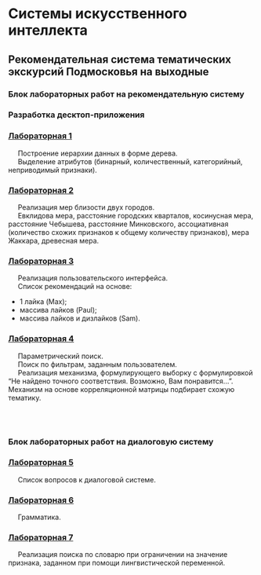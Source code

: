 # Системы искусственного интеллекта  
## Рекомендательная система тематических экскурсий Подмосковья на выходные  

### Блок лабораторных работ на рекомендательную систему  
### Разработка десктоп-приложения

### [Лабораторная 1](https://github.com/platosha-git/AIS/tree/master/lab1)
&nbsp;&nbsp;&nbsp;&nbsp;&nbsp;Построение иерархии данных в форме дерева.  
&nbsp;&nbsp;&nbsp;&nbsp;&nbsp;Выделение атрибутов (бинарный, количественный, категорийный, неприводимый признаки).

### [Лабораторная 2](https://github.com/platosha-git/AIS/tree/master/lab2)
&nbsp;&nbsp;&nbsp;&nbsp;&nbsp;Реализация мер близости двух городов.  
&nbsp;&nbsp;&nbsp;&nbsp;&nbsp;Евклидова мера, расстояние городских кварталов, косинусная мера, расстояние Чебышева, расстояние Минковского, ассоциативная (количество схожих признаков к общему количеству признаков), мера Жаккара, древесная мера.

### [Лабораторная 3](https://github.com/platosha-git/AIS/tree/master/lab3)
&nbsp;&nbsp;&nbsp;&nbsp;&nbsp;Реализация пользовательского интерфейса.  
&nbsp;&nbsp;&nbsp;&nbsp;&nbsp;Список рекомендаций на основе:  
* 1 лайка (Max);  
* массива лайков (Paul);  
* массива лайков и дизлайков (Sam).  

### [Лабораторная 4](https://github.com/platosha-git/AIS/tree/master/lab4)  
&nbsp;&nbsp;&nbsp;&nbsp;&nbsp;Параметрический поиск.  
&nbsp;&nbsp;&nbsp;&nbsp;&nbsp;Поиск по фильтрам, заданным пользователем.  
&nbsp;&nbsp;&nbsp;&nbsp;&nbsp;Реализация механизма, формулирующего выборку с формулировкой “Не найдено точного соответствия. Возможно, Вам понравится...”.  Механизм на основе корреляционной матрицы подбирает схожую тематику.  

<br/> </br> 
### Блок лабораторных работ на диалоговую систему

### [Лабораторная 5](https://github.com/platosha-git/AIS/tree/master/lab5)
&nbsp;&nbsp;&nbsp;&nbsp;&nbsp;Список вопросов к диалоговой системе.

### [Лабораторная 6](https://github.com/platosha-git/AIS/tree/master/lab6)
&nbsp;&nbsp;&nbsp;&nbsp;&nbsp;Грамматика.

### [Лабораторная 7](https://github.com/platosha-git/AIS/tree/master/lab7)
&nbsp;&nbsp;&nbsp;&nbsp;&nbsp;Реализация поиска по словарю при ограничении на значение признака, заданном при помощи лингвистической переменной. 
